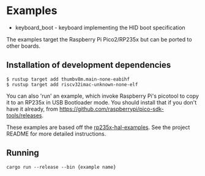 # Examples

- keyboard_boot - keyboard implementing the HID boot specification

The examples target the Raspberry Pi Pico2/RP235x but can be ported to other boards.

## Installation of development dependencies

```shell
$ rustup target add thumbv8m.main-none-eabihf
$ rustup target add riscv32imac-unknown-none-elf
```

You can also 'run' an example, which invoke Raspberry Pi's picotool to copy it to an RP235x in USB Bootloader mode.
You should install that if you don't have it already, from https://github.com/raspberrypi/pico-sdk-tools/releases.

These examples are based off the [rp235x-hal-examples](https://github.com/rp-rs/rp-hal/tree/main/rp235x-hal-examples).
See the project README for more detailed instructions.

## Running

```shell
cargo run --release --bin {example name}
```
